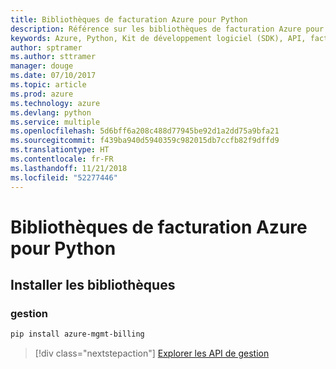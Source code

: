 ```yaml
---
title: Bibliothèques de facturation Azure pour Python
description: Référence sur les bibliothèques de facturation Azure pour Python
keywords: Azure, Python, Kit de développement logiciel (SDK), API, facturation
author: sptramer
ms.author: sttramer
manager: douge
ms.date: 07/10/2017
ms.topic: article
ms.prod: azure
ms.technology: azure
ms.devlang: python
ms.service: multiple
ms.openlocfilehash: 5d6bff6a208c488d77945be92d1a2dd75a9bfa21
ms.sourcegitcommit: f439ba940d5940359c982015db7ccfb82f9dffd9
ms.translationtype: HT
ms.contentlocale: fr-FR
ms.lasthandoff: 11/21/2018
ms.locfileid: "52277446"
---
```

# <a name="azure-billing-libraries-for-python"></a>Bibliothèques de facturation Azure pour Python

## <a name="install-the-libraries"></a>Installer les bibliothèques


### <a name="management"></a>gestion

```bash
pip install azure-mgmt-billing
```
> [!div class="nextstepaction"]
> [Explorer les API de gestion](/python/api/overview/azure/billing/management)